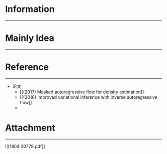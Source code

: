 # Information
---


# Mainly Idea
---


# Reference
---
- 论文
	- [[(2017) Masked autoregressive flow for density estimation]]
	- [[(2016) Improved variational inference with inverse autoregressive flow]]
	- 

# Attachment
---
![[1804.00779.pdf]]